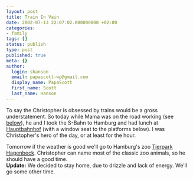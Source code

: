 ```yaml
---
layout: post
title: Train In Vain
date: 2002-07-13 22:07:02.000000000 +02:00
categories:
- family
tags: []
status: publish
type: post
published: true
meta: {}
author:
  login: shanson
  email: papascott-wp@gmail.com
  display_name: PapaScott
  first_name: Scott
  last_name: Hanson
---
```

<p>To say the Christopher is obsessed by trains would be a gross understatement. So today while Mama was on the road working (see <a href="/2002/07/13/1805.php#001805">below</a>), he and I took the S-Bahn to Hamburg and had lunch at <a href="http://www.bahnhof-hamburg.de/wandelhalle.html">Hauptbahnhof</a> (with a window seat to the platforms below). I was Christopher's hero of the day, or at least for the hour.</p>
<p>Tomorrow if the weather is good we'll go to Hamburg's zoo <a href="http://www.hagenbeck.de/"> Tierpark Hagenbeck</a>. Christopher can name most of the classic zoo animals, so he should have a good time.<br />
 <b>Update:</b> We decided to stay home, due to drizzle and lack of energy. We'll go some other time.</p>
